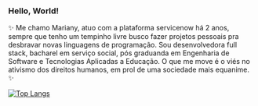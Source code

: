 ### Hello, World! 

:sparkles: Me chamo Mariany, atuo com a plataforma servicenow há 2 anos, sempre que tenho um tempinho livre busco fazer projetos pessoais pra desbravar novas linguagens de programação. Sou desenvolvedora full stack, bacharel em serviço social, pós graduanda em Engenharia de Software e Tecnologias Aplicadas a Educação. O que me move é o viés no ativismo dos direitos humanos, em prol de uma sociedade mais equanime. :sparkles:


[![Top Langs](https://github-readme-stats.vercel.app/api/top-langs/?username=marianyqueiroz&layout=compact)](https://github.com/marianyqueiroz/marianyqueiroz)

<!--
**marianyqueiroz/marianyqueiroz** is a ✨ _special_ ✨ repository because its `README.md` (this file) appears on your GitHub profile.




